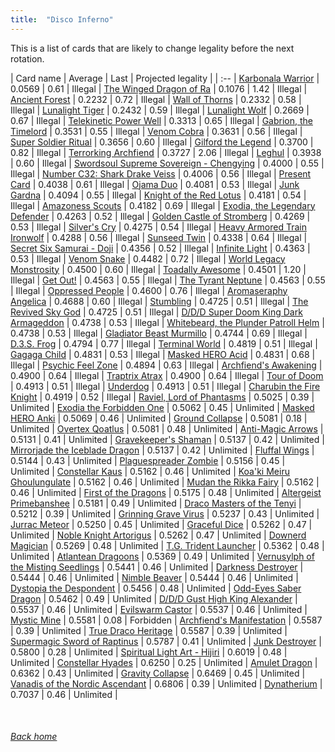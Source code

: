 ```yaml
---
title:  "Disco Inferno"
---
```


This is a list of cards that are likely to change legality before the next rotation.

| Card name | Average | Last | Projected legality |
| :-- |
[Karbonala Warrior](https://db.ygoprodeck.com/card/?search=Karbonala%20Warrior) | 0.0569 | 0.61 | Illegal |
[The Winged Dragon of Ra](https://db.ygoprodeck.com/card/?search=The%20Winged%20Dragon%20of%20Ra) | 0.1076 | 1.42 | Illegal |
[Ancient Forest](https://db.ygoprodeck.com/card/?search=Ancient%20Forest) | 0.2232 | 0.72 | Illegal |
[Wall of Thorns](https://db.ygoprodeck.com/card/?search=Wall%20of%20Thorns) | 0.2332 | 0.58 | Illegal |
[Lunalight Tiger](https://db.ygoprodeck.com/card/?search=Lunalight%20Tiger) | 0.2432 | 0.59 | Illegal |
[Lunalight Wolf](https://db.ygoprodeck.com/card/?search=Lunalight%20Wolf) | 0.2669 | 0.67 | Illegal |
[Telekinetic Power Well](https://db.ygoprodeck.com/card/?search=Telekinetic%20Power%20Well) | 0.3313 | 0.65 | Illegal |
[Gabrion, the Timelord](https://db.ygoprodeck.com/card/?search=Gabrion,%20the%20Timelord) | 0.3531 | 0.55 | Illegal |
[Venom Cobra](https://db.ygoprodeck.com/card/?search=Venom%20Cobra) | 0.3631 | 0.56 | Illegal |
[Super Soldier Ritual](https://db.ygoprodeck.com/card/?search=Super%20Soldier%20Ritual) | 0.3656 | 0.60 | Illegal |
[Gilford the Legend](https://db.ygoprodeck.com/card/?search=Gilford%20the%20Legend) | 0.3700 | 0.82 | Illegal |
[Terrorking Archfiend](https://db.ygoprodeck.com/card/?search=Terrorking%20Archfiend) | 0.3727 | 2.06 | Illegal |
[Leghul](https://db.ygoprodeck.com/card/?search=Leghul) | 0.3938 | 0.60 | Illegal |
[Swordsoul Supreme Sovereign - Chengying](https://db.ygoprodeck.com/card/?search=Swordsoul%20Supreme%20Sovereign%20-%20Chengying) | 0.4000 | 0.55 | Illegal |
[Number C32: Shark Drake Veiss](https://db.ygoprodeck.com/card/?search=Number%20C32:%20Shark%20Drake%20Veiss) | 0.4006 | 0.56 | Illegal |
[Present Card](https://db.ygoprodeck.com/card/?search=Present%20Card) | 0.4038 | 0.61 | Illegal |
[Ojama Duo](https://db.ygoprodeck.com/card/?search=Ojama%20Duo) | 0.4081 | 0.53 | Illegal |
[Junk Gardna](https://db.ygoprodeck.com/card/?search=Junk%20Gardna) | 0.4094 | 0.55 | Illegal |
[Knight of the Red Lotus](https://db.ygoprodeck.com/card/?search=Knight%20of%20the%20Red%20Lotus) | 0.4181 | 0.54 | Illegal |
[Amazoness Scouts](https://db.ygoprodeck.com/card/?search=Amazoness%20Scouts) | 0.4182 | 0.69 | Illegal |
[Exodia, the Legendary Defender](https://db.ygoprodeck.com/card/?search=Exodia,%20the%20Legendary%20Defender) | 0.4263 | 0.52 | Illegal |
[Golden Castle of Stromberg](https://db.ygoprodeck.com/card/?search=Golden%20Castle%20of%20Stromberg) | 0.4269 | 0.53 | Illegal |
[Silver's Cry](https://db.ygoprodeck.com/card/?search=Silver's%20Cry) | 0.4275 | 0.54 | Illegal |
[Heavy Armored Train Ironwolf](https://db.ygoprodeck.com/card/?search=Heavy%20Armored%20Train%20Ironwolf) | 0.4288 | 0.56 | Illegal |
[Sunseed Twin](https://db.ygoprodeck.com/card/?search=Sunseed%20Twin) | 0.4338 | 0.64 | Illegal |
[Secret Six Samurai - Doji](https://db.ygoprodeck.com/card/?search=Secret%20Six%20Samurai%20-%20Doji) | 0.4356 | 0.52 | Illegal |
[Infinite Light](https://db.ygoprodeck.com/card/?search=Infinite%20Light) | 0.4363 | 0.53 | Illegal |
[Venom Snake](https://db.ygoprodeck.com/card/?search=Venom%20Snake) | 0.4482 | 0.72 | Illegal |
[World Legacy Monstrosity](https://db.ygoprodeck.com/card/?search=World%20Legacy%20Monstrosity) | 0.4500 | 0.60 | Illegal |
[Toadally Awesome](https://db.ygoprodeck.com/card/?search=Toadally%20Awesome) | 0.4501 | 1.20 | Illegal |
[Get Out!](https://db.ygoprodeck.com/card/?search=Get%20Out!) | 0.4563 | 0.55 | Illegal |
[The Tyrant Neptune](https://db.ygoprodeck.com/card/?search=The%20Tyrant%20Neptune) | 0.4563 | 0.55 | Illegal |
[Oppressed People](https://db.ygoprodeck.com/card/?search=Oppressed%20People) | 0.4600 | 0.76 | Illegal |
[Aromaseraphy Angelica](https://db.ygoprodeck.com/card/?search=Aromaseraphy%20Angelica) | 0.4688 | 0.60 | Illegal |
[Stumbling](https://db.ygoprodeck.com/card/?search=Stumbling) | 0.4725 | 0.51 | Illegal |
[The Revived Sky God](https://db.ygoprodeck.com/card/?search=The%20Revived%20Sky%20God) | 0.4725 | 0.51 | Illegal |
[D/D/D Super Doom King Dark Armageddon](https://db.ygoprodeck.com/card/?search=D/D/D%20Super%20Doom%20King%20Dark%20Armageddon) | 0.4738 | 0.53 | Illegal |
[Whitebeard, the Plunder Patroll Helm](https://db.ygoprodeck.com/card/?search=Whitebeard,%20the%20Plunder%20Patroll%20Helm) | 0.4738 | 0.53 | Illegal |
[Gladiator Beast Murmillo](https://db.ygoprodeck.com/card/?search=Gladiator%20Beast%20Murmillo) | 0.4744 | 0.69 | Illegal |
[D.3.S. Frog](https://db.ygoprodeck.com/card/?search=D.3.S.%20Frog) | 0.4794 | 0.77 | Illegal |
[Terminal World](https://db.ygoprodeck.com/card/?search=Terminal%20World) | 0.4819 | 0.51 | Illegal |
[Gagaga Child](https://db.ygoprodeck.com/card/?search=Gagaga%20Child) | 0.4831 | 0.53 | Illegal |
[Masked HERO Acid](https://db.ygoprodeck.com/card/?search=Masked%20HERO%20Acid) | 0.4831 | 0.68 | Illegal |
[Psychic Feel Zone](https://db.ygoprodeck.com/card/?search=Psychic%20Feel%20Zone) | 0.4894 | 0.63 | Illegal |
[Archfiend's Awakening](https://db.ygoprodeck.com/card/?search=Archfiend's%20Awakening) | 0.4900 | 0.64 | Illegal |
[Traptrix Atrax](https://db.ygoprodeck.com/card/?search=Traptrix%20Atrax) | 0.4900 | 0.64 | Illegal |
[Tour of Doom](https://db.ygoprodeck.com/card/?search=Tour%20of%20Doom) | 0.4913 | 0.51 | Illegal |
[Underdog](https://db.ygoprodeck.com/card/?search=Underdog) | 0.4913 | 0.51 | Illegal |
[Charubin the Fire Knight](https://db.ygoprodeck.com/card/?search=Charubin%20the%20Fire%20Knight) | 0.4919 | 0.52 | Illegal |
[Raviel, Lord of Phantasms](https://db.ygoprodeck.com/card/?search=Raviel,%20Lord%20of%20Phantasms) | 0.5025 | 0.39 | Unlimited |
[Exodia the Forbidden One](https://db.ygoprodeck.com/card/?search=Exodia%20the%20Forbidden%20One) | 0.5062 | 0.45 | Unlimited |
[Masked HERO Anki](https://db.ygoprodeck.com/card/?search=Masked%20HERO%20Anki) | 0.5069 | 0.46 | Unlimited |
[Ground Collapse](https://db.ygoprodeck.com/card/?search=Ground%20Collapse) | 0.5081 | 0.18 | Unlimited |
[Overtex Qoatlus](https://db.ygoprodeck.com/card/?search=Overtex%20Qoatlus) | 0.5081 | 0.48 | Unlimited |
[Anti-Magic Arrows](https://db.ygoprodeck.com/card/?search=Anti-Magic%20Arrows) | 0.5131 | 0.41 | Unlimited |
[Gravekeeper's Shaman](https://db.ygoprodeck.com/card/?search=Gravekeeper's%20Shaman) | 0.5137 | 0.42 | Unlimited |
[Mirrorjade the Iceblade Dragon](https://db.ygoprodeck.com/card/?search=Mirrorjade%20the%20Iceblade%20Dragon) | 0.5137 | 0.42 | Unlimited |
[Fluffal Wings](https://db.ygoprodeck.com/card/?search=Fluffal%20Wings) | 0.5144 | 0.43 | Unlimited |
[Plaguespreader Zombie](https://db.ygoprodeck.com/card/?search=Plaguespreader%20Zombie) | 0.5156 | 0.45 | Unlimited |
[Constellar Kaus](https://db.ygoprodeck.com/card/?search=Constellar%20Kaus) | 0.5162 | 0.46 | Unlimited |
[Koa'ki Meiru Ghoulungulate](https://db.ygoprodeck.com/card/?search=Koa'ki%20Meiru%20Ghoulungulate) | 0.5162 | 0.46 | Unlimited |
[Mudan the Rikka Fairy](https://db.ygoprodeck.com/card/?search=Mudan%20the%20Rikka%20Fairy) | 0.5162 | 0.46 | Unlimited |
[First of the Dragons](https://db.ygoprodeck.com/card/?search=First%20of%20the%20Dragons) | 0.5175 | 0.48 | Unlimited |
[Altergeist Primebanshee](https://db.ygoprodeck.com/card/?search=Altergeist%20Primebanshee) | 0.5181 | 0.49 | Unlimited |
[Draco Masters of the Tenyi](https://db.ygoprodeck.com/card/?search=Draco%20Masters%20of%20the%20Tenyi) | 0.5212 | 0.39 | Unlimited |
[Grinning Grave Virus](https://db.ygoprodeck.com/card/?search=Grinning%20Grave%20Virus) | 0.5237 | 0.43 | Unlimited |
[Jurrac Meteor](https://db.ygoprodeck.com/card/?search=Jurrac%20Meteor) | 0.5250 | 0.45 | Unlimited |
[Graceful Dice](https://db.ygoprodeck.com/card/?search=Graceful%20Dice) | 0.5262 | 0.47 | Unlimited |
[Noble Knight Artorigus](https://db.ygoprodeck.com/card/?search=Noble%20Knight%20Artorigus) | 0.5262 | 0.47 | Unlimited |
[Downerd Magician](https://db.ygoprodeck.com/card/?search=Downerd%20Magician) | 0.5269 | 0.48 | Unlimited |
[T.G. Trident Launcher](https://db.ygoprodeck.com/card/?search=T.G.%20Trident%20Launcher) | 0.5362 | 0.48 | Unlimited |
[Atlantean Dragoons](https://db.ygoprodeck.com/card/?search=Atlantean%20Dragoons) | 0.5369 | 0.49 | Unlimited |
[Vernusylph of the Misting Seedlings](https://db.ygoprodeck.com/card/?search=Vernusylph%20of%20the%20Misting%20Seedlings) | 0.5441 | 0.46 | Unlimited |
[Darkness Destroyer](https://db.ygoprodeck.com/card/?search=Darkness%20Destroyer) | 0.5444 | 0.46 | Unlimited |
[Nimble Beaver](https://db.ygoprodeck.com/card/?search=Nimble%20Beaver) | 0.5444 | 0.46 | Unlimited |
[Dystopia the Despondent](https://db.ygoprodeck.com/card/?search=Dystopia%20the%20Despondent) | 0.5456 | 0.48 | Unlimited |
[Odd-Eyes Saber Dragon](https://db.ygoprodeck.com/card/?search=Odd-Eyes%20Saber%20Dragon) | 0.5462 | 0.49 | Unlimited |
[D/D/D Gust High King Alexander](https://db.ygoprodeck.com/card/?search=D/D/D%20Gust%20High%20King%20Alexander) | 0.5537 | 0.46 | Unlimited |
[Evilswarm Castor](https://db.ygoprodeck.com/card/?search=Evilswarm%20Castor) | 0.5537 | 0.46 | Unlimited |
[Mystic Mine](https://db.ygoprodeck.com/card/?search=Mystic%20Mine) | 0.5581 | 0.08 | Forbidden |
[Archfiend's Manifestation](https://db.ygoprodeck.com/card/?search=Archfiend's%20Manifestation) | 0.5587 | 0.39 | Unlimited |
[True Draco Heritage](https://db.ygoprodeck.com/card/?search=True%20Draco%20Heritage) | 0.5587 | 0.39 | Unlimited |
[Supermagic Sword of Raptinus](https://db.ygoprodeck.com/card/?search=Supermagic%20Sword%20of%20Raptinus) | 0.5787 | 0.41 | Unlimited |
[Junk Destroyer](https://db.ygoprodeck.com/card/?search=Junk%20Destroyer) | 0.5800 | 0.28 | Unlimited |
[Spiritual Light Art - Hijiri](https://db.ygoprodeck.com/card/?search=Spiritual%20Light%20Art%20-%20Hijiri) | 0.6019 | 0.48 | Unlimited |
[Constellar Hyades](https://db.ygoprodeck.com/card/?search=Constellar%20Hyades) | 0.6250 | 0.25 | Unlimited |
[Amulet Dragon](https://db.ygoprodeck.com/card/?search=Amulet%20Dragon) | 0.6362 | 0.43 | Unlimited |
[Gravity Collapse](https://db.ygoprodeck.com/card/?search=Gravity%20Collapse) | 0.6469 | 0.45 | Unlimited |
[Vanadis of the Nordic Ascendant](https://db.ygoprodeck.com/card/?search=Vanadis%20of%20the%20Nordic%20Ascendant) | 0.6806 | 0.39 | Unlimited |
[Dynatherium](https://db.ygoprodeck.com/card/?search=Dynatherium) | 0.7037 | 0.46 | Unlimited |

<br>

###### [Back home](index)
